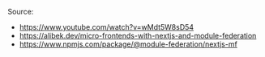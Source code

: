 Source: 
- https://www.youtube.com/watch?v=wMdt5W8sD54
- https://alibek.dev/micro-frontends-with-nextjs-and-module-federation
- https://www.npmjs.com/package/@module-federation/nextjs-mf

